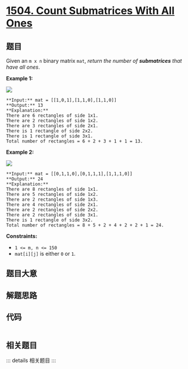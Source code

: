 # [1504. Count Submatrices With All Ones](https://leetcode.com/problems/count-submatrices-with-all-ones)

## 题目

Given an `m x n` binary matrix `mat`, _return the number of **submatrices**
that have all ones_.



**Example 1:**

![](https://assets.leetcode.com/uploads/2021/10/27/ones1-grid.jpg)

    
    
    **Input:** mat = [[1,0,1],[1,1,0],[1,1,0]]
    **Output:** 13
    **Explanation:** 
    There are 6 rectangles of side 1x1.
    There are 2 rectangles of side 1x2.
    There are 3 rectangles of side 2x1.
    There is 1 rectangle of side 2x2. 
    There is 1 rectangle of side 3x1.
    Total number of rectangles = 6 + 2 + 3 + 1 + 1 = 13.
    

**Example 2:**

![](https://assets.leetcode.com/uploads/2021/10/27/ones2-grid.jpg)

    
    
    **Input:** mat = [[0,1,1,0],[0,1,1,1],[1,1,1,0]]
    **Output:** 24
    **Explanation:** 
    There are 8 rectangles of side 1x1.
    There are 5 rectangles of side 1x2.
    There are 2 rectangles of side 1x3. 
    There are 4 rectangles of side 2x1.
    There are 2 rectangles of side 2x2. 
    There are 2 rectangles of side 3x1. 
    There is 1 rectangle of side 3x2. 
    Total number of rectangles = 8 + 5 + 2 + 4 + 2 + 2 + 1 = 24.
    



**Constraints:**

  * `1 <= m, n <= 150`
  * `mat[i][j]` is either `0` or `1`.


## 题目大意

## 解题思路

## 代码

```javascript

```

## 相关题目

::: details 相关题目
:::
